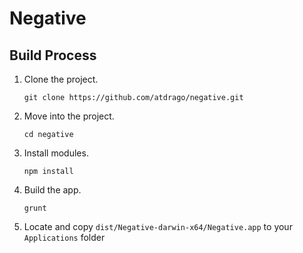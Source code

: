 # Negative

## Build Process

1. Clone the project.
    ```
    git clone https://github.com/atdrago/negative.git
    ```
2. Move into the project.
    ```
    cd negative
    ```
3. Install modules.
    ```
    npm install
    ```
4. Build the app.
    ```
    grunt
    ```
5. Locate and copy `dist/Negative-darwin-x64/Negative.app` to your `Applications` folder
